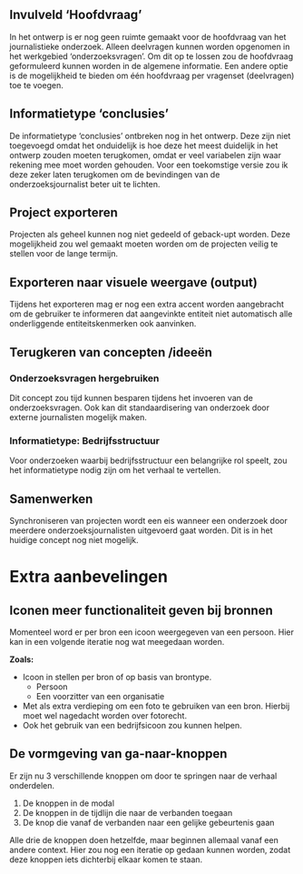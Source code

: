 
## Invulveld ‘Hoofdvraag’
In het ontwerp is er nog geen ruimte gemaakt voor de hoofdvraag van het journalistieke onderzoek. Alleen deelvragen kunnen worden opgenomen in het werkgebied ‘onderzoeksvragen’. Om dit op te lossen zou de hoofdvraag geformuleerd kunnen worden in de algemene informatie. Een andere optie is de mogelijkheid te bieden om één hoofdvraag per vragenset (deelvragen) toe te voegen.

## Informatietype ‘conclusies’
De informatietype ‘conclusies’ ontbreken nog in het ontwerp. Deze zijn niet toegevoegd omdat het onduidelijk is hoe deze het meest duidelijk in het ontwerp zouden moeten terugkomen, omdat er veel variabelen zijn waar rekening mee moet worden gehouden. Voor een toekomstige versie zou ik deze zeker laten terugkomen om de bevindingen van de onderzoeksjournalist beter uit te lichten.



## Project exporteren
Projecten als geheel kunnen nog niet gedeeld of geback-upt worden. Deze mogelijkheid zou wel gemaakt moeten worden om de projecten veilig te stellen voor de lange termijn.


## Exporteren naar visuele weergave (output)
Tijdens het exporteren mag er nog een extra accent worden aangebracht om de gebruiker te informeren dat aangevinkte entiteit niet automatisch alle onderliggende entiteitskenmerken ook aanvinken.



## Terugkeren van concepten /ideeën


### Onderzoeksvragen hergebruiken
Dit concept zou tijd kunnen besparen tijdens het invoeren van de onderzoeksvragen.
Ook kan dit standaardisering van onderzoek door externe journalisten mogelijk maken.


### Informatietype: Bedrijfsstructuur
Voor onderzoeken waarbij bedrijfsstructuur een belangrijke rol speelt, zou het informatietype nodig zijn om het verhaal te vertellen.

## Samenwerken
Synchroniseren van projecten wordt een eis wanneer een onderzoek door meerdere onderzoeksjournalisten uitgevoerd gaat worden. Dit is in het huidige concept nog niet mogelijk.

# Extra aanbevelingen

## Iconen meer functionaliteit geven bij bronnen

Momenteel word er per bron een icoon weergegeven van een persoon. Hier kan in een volgende iteratie nog wat meegedaan worden.

__Zoals:__

* Icoon in stellen per bron of op basis van brontype. 
  * Persoon
  * Een voorzitter van een organisatie
* Met als extra verdieping om een foto te gebruiken van een bron. Hierbij moet wel nagedacht worden over fotorecht.
* Ook het gebruik van een bedrijfsicoon zou kunnen helpen.

## De vormgeving van ga-naar-knoppen
Er zijn nu 3 verschillende knoppen om door te springen naar de verhaal onderdelen.

1. De knoppen in de modal
2. De knoppen in de tijdlijn die naar de verbanden toegaan
3. De knop die vanaf de verbanden naar een gelijke gebeurtenis gaan

Alle drie de knoppen doen hetzelfde, maar beginnen allemaal vanaf een andere context. Hier zou nog een iteratie op gedaan kunnen worden, zodat deze knoppen iets dichterbij elkaar komen te staan.

